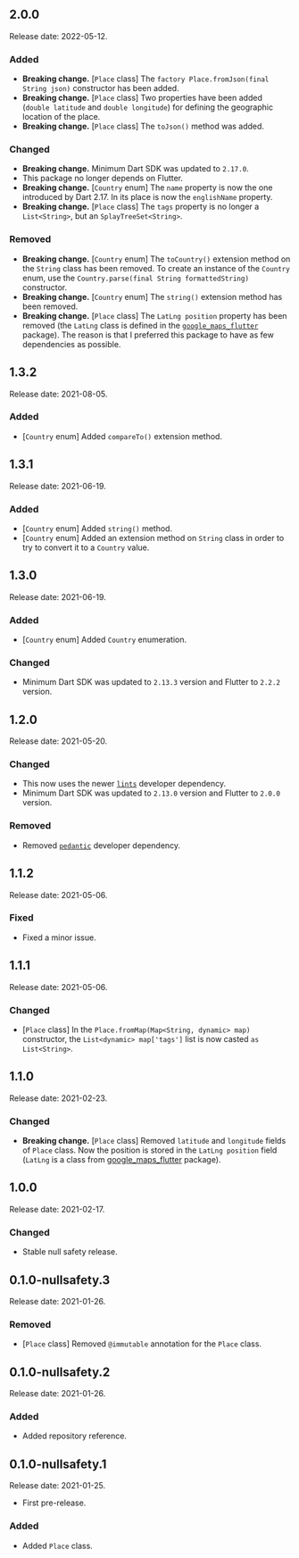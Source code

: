 ## 2.0.0

Release date: 2022-05-12.

### Added

* **Breaking change.** [`Place` class] The `factory Place.fromJson(final String json)` constructor has been added.
* **Breaking change.** [`Place` class] Two properties have been added (`double latitude` and `double longitude`) for defining the geographic location of the place.
* **Breaking change.** [`Place` class] The `toJson()` method was added.

### Changed

* **Breaking change.** Minimum Dart SDK was updated to `2.17.0`.
* This package no longer depends on Flutter.
* **Breaking change.** [`Country` enum] The `name` property is now the one introduced by Dart 2.17. In its place is now the `englishName` property.
* **Breaking change.** [`Place` class] The `tags` property is no longer a `List<String>`, but an `SplayTreeSet<String>`.

### Removed

* **Breaking change.** [`Country` enum] The `toCountry()` extension method on the `String` class has been removed. To create an instance of the `Country` enum, use the `Country.parse(final String formattedString)` constructor.
* **Breaking change.** [`Country` enum] The `string()` extension method has been removed.
* **Breaking change.** [`Place` class] The `LatLng position` property has been removed (the `LatLng` class is defined in the [`google_maps_flutter`](https://pub.dev/packages/google_maps_flutter) package). The reason is that I preferred this package to have as few dependencies as possible.

## 1.3.2

Release date: 2021-08-05.

### Added

* [`Country` enum] Added `compareTo()` extension method.

## 1.3.1

Release date: 2021-06-19.

### Added

* [`Country` enum] Added `string()` method.
* [`Country` enum] Added an extension method on `String` class in order to try to convert it to a `Country` value.

## 1.3.0

Release date: 2021-06-19.

### Added

* [`Country` enum] Added `Country` enumeration.

### Changed

* Minimum Dart SDK was updated to `2.13.3` version and Flutter to `2.2.2` version.

## 1.2.0

Release date: 2021-05-20.

### Changed

* This now uses the newer [`lints`](https://pub.dev/packages/lints) developer dependency.
* Minimum Dart SDK was updated to `2.13.0` version and Flutter to `2.0.0` version.

### Removed

* Removed [`pedantic`](https://pub.dev/packages/pedantic) developer dependency.

## 1.1.2

Release date: 2021-05-06.

### Fixed

* Fixed a minor issue.

## 1.1.1

Release date: 2021-05-06.

### Changed

* [`Place` class] In the `Place.fromMap(Map<String, dynamic> map)` constructor, the `List<dynamic> map['tags']` list is now casted `as List<String>`.

## 1.1.0

Release date: 2021-02-23.

### Changed

* **Breaking change.** [`Place` class] Removed `latitude` and `longitude` fields of `Place` class. Now the position is stored in the `LatLng position` field (`LatLng` is a class from [google_maps_flutter](https://pub.dev/packages/google_maps_flutter) package).

## 1.0.0

Release date: 2021-02-17.

### Changed

* Stable null safety release.

## 0.1.0-nullsafety.3

Release date: 2021-01-26.

### Removed

* [`Place` class] Removed `@immutable` annotation for the `Place` class.

## 0.1.0-nullsafety.2

Release date: 2021-01-26.

### Added

* Added repository reference.

## 0.1.0-nullsafety.1

Release date: 2021-01-25.

* First pre-release.

### Added

* Added `Place` class.
